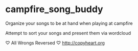 # campfire_song_buddy
Organize your songs to be at hand when playing at campfire

Attempt to sort your songs and present them via wordcloud

♡ All Wrongs Reversed ♡ http://copyheart.org
